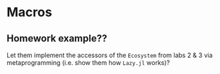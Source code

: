 # Macros

## Homework example??

Let them implement the accessors of the `Ecosystem` from labs 2 & 3 via metaprogramming
(i.e. show them how `Lazy.jl` works)?

